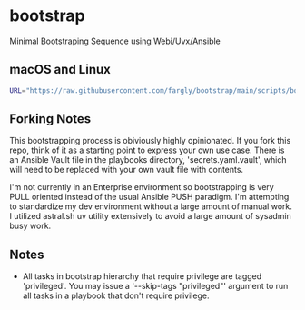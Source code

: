 
# bootstrap

Minimal Bootstraping Sequence using Webi/Uvx/Ansible

## macOS and Linux

```bash
URL="https://raw.githubusercontent.com/fargly/bootstrap/main/scripts/bootstrap.sh" which curl >/dev/null 2>/dev/null && (curl "$URL" | sh) || (wget -O- "$URL" | sh)
```

## Forking Notes

This bootstrapping process is obiviously highly opinionated. If you fork this repo, think of it as a starting point to express your own use case. There is an Ansible Vault file in the playbooks directory, 'secrets.yaml.vault', which will need to be replaced with your own vault file with contents.

I'm not currently in an Enterprise environment so bootstrapping is very PULL oriented instead of the usual Ansible PUSH paradigm. I'm attempting to standardize my dev environment without a large amount of manual work. I utilized astral.sh uv utility extensively to avoid a large amount of sysadmin busy work.

## Notes
* All tasks in bootstrap hierarchy that require privilege are tagged 'privileged'. You may issue a '--skip-tags "privileged"' argument to run all tasks in a playbook that don't require privilege.

